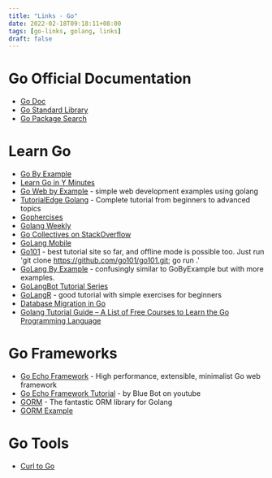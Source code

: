 ```yaml
---
title: "Links - Go"
date: 2022-02-18T09:18:11+08:00
tags: [go-links, golang, links]
draft: false
---
```


# Go Official Documentation
* [Go Doc](https://go.dev/doc/)
* [Go Standard Library](https://pkg.go.dev/std)
* [Go Package Search](https://pkg.go.dev/)

# Learn Go
* [Go By Example](https://gobyexample.com/)
* [Learn Go in Y Minutes](https://learnxinyminutes.com/docs/go/)
* [Go Web by Example](https://gowebexamples.com/) - simple web development examples using golang
* [TutorialEdge Golang](https://tutorialedge.net/golang/parsing-json-with-golang/) - Complete tutorial from beginners to advanced topics
* [Gophercises](https://gophercises.com/)
* [Golang Weekly](https://golangweekly.com)
* [Go Collectives on StackOverflow](https://stackoverflow.com/collectives/go)
* [GoLang Mobile](https://github.com/golang/go/wiki/Mobile)
* [Go101](https://go101.org/) - best tutorial site so far, and offline mode is possible too. Just run 'git clone https://github.com/go101/go101.git; go run .'
* [GoLang By Example](https://golangbyexample.com/) - confusingly similar to GoByExample but with more examples.
* [GoLangBot Tutorial Series](https://golangbot.com/learn-golang-series/)
* [GoLangR](https://golangr.com/) - good tutorial with simple exercises for beginners
* [Database Migration in Go](https://www.calhoun.io/database-migrations-in-go/)
* [Golang Tutorial Guide – A List of Free Courses to Learn the Go Programming Language](https://www.freecodecamp.org/news/golang-tutorial-list-free-courses-learn-go-programming-language/)

# Go Frameworks
* [Go Echo Framework](https://echo.labstack.com/guide/) - High performance, extensible, minimalist Go web framework
* [Go Echo Framework Tutorial](https://www.youtube.com/watch?v=_pww3NJuWnk&list=PLFmONUGpIk0YwlJMZOo21a9Q1juVrk4YY) - by Blue Bot on youtube
* [GORM](https://gorm.io/index.html) - The fantastic ORM library for Golang
* [GORM Example](https://www.mindbowser.com/golang-go-with-gorm/)

# Go Tools
* [Curl to Go](https://mholt.github.io/curl-to-go/)
